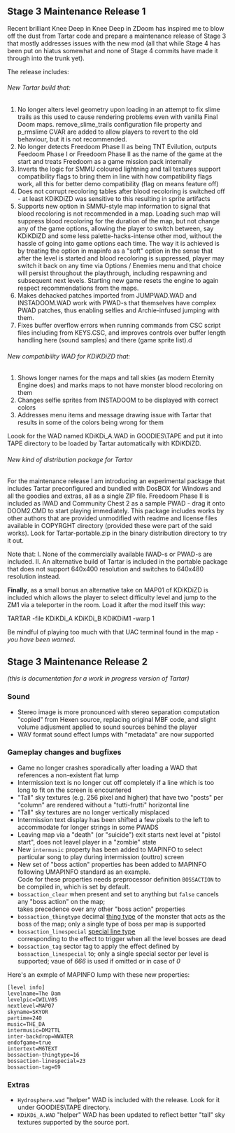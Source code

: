## Stage 3 Maintenance Release 1

Recent brilliant Knee Deep in Knee Deep in ZDoom has inspired me to blow off the dust from Tartar code and prepare a maintenance release of Stage 3 that mostly addresses issues with the new mod (all that while Stage 4 has been put on hiatus somewhat and none of Stage 4 commits have made it through into the trunk yet).

The release includes:

###### New Tartar build that:

1. No longer alters level geometry upon loading in an attempt to fix slime trails as this used to cause rendering problems even with vanilla Final Doom maps. remove_slime_trails configuration file property and p_rmslime CVAR are added to allow players to revert to the old behaviour, but it is not recommended.
2. No longer detects Freedoom Phase II as being TNT Evilution, outputs Feedoom Phase I or Freedoom Phase II as the name of the game at the start and treats Freedoom as a game mission pack internally
3. Inverts the logic for SMMU coloured lightning and tall textures support compatibility flags to bring them in line with how compatibility flags work, all this for better demo compatibility (flag on means feature off)
4. Does not corrupt recoloring tables after blood recoloring is switched off - at least KDiKDiZD was sensitive to this resulting in sprite artifacts
5. Supports new option in SMMU-style map information to signal that blood recoloring is not recommended in a map. Loading such map will suppress blood recoloring for the duration of the map, but not change any of the game options, allowing the player to switch between, say KDiKDiZD and some less palette-hacks-intense other mod, without the hassle of going into game options each time. 
The way it is achieved is by treating the option in mapinfo as a "soft" option in the sense that after the level is started and blood recoloring is suppressed, player may switch it back on any time via Options / Enemies menu and that choice will persist throughout the playthrough, including respawning and subsequent next levels. Starting new game resets the engine to again respect recommendations from the maps.
6. Makes dehacked patches imported from JUMPWAD.WAD and INSTADOOM.WAD work with PWAD-s that themselves have complex PWAD patches, thus enabling selfies and Archie-infused jumping with them. 
7. Fixes buffer overflow errors when running commands from CSC script files including from KEYS.CSC, and improves controls over buffer length handling here (sound samples) and there (game sprite list).d

###### New compatibility WAD for KDiKDiZD that:

1. Shows longer names for the maps and tall skies (as modern Eternity Engine does) and marks maps to not have monster blood recoloring on them
2. Changes selfie sprites from INSTADOOM to be displayed with correct colors 
3. Addresses menu items and message drawing issue with Tartar that results in some of the colors being wrong for them

Loook for the WAD named KDiKDi_A.WAD in GOODIES\TAPE and put it into TAPE directory to be loaded by Tartar automatically with KDiKDiZD.

###### New kind of distribution package for Tartar

For the maintenance release I am introducing an experimental package that includes Tartar preconfigured and bundled with DosBOX for Windows and all the goodies and extras, all as a single ZIP file. Freedoom Phase II is included as IWAD and Community Chest 2 as a sample PWAD - drag it onto DOOM2.CMD to start playing immediately. This package includes works by other authors that are provided unmodified with readme and license files available in COPYRGHT directory (provided these were part of the said works). Look for Tartar-portable.zip in the binary distribution directory to try it out.

Note that:
I. None of the commercially available IWAD-s or PWAD-s are included.
II. An alternative build of Tartar is included in the portable package that does not support 640x400 resolution and switches to 640x480 resolution instead.


**Finally**, as a small bonus an alternative take on MAP01 of KDiKDiZD is included which allows the player to select difficulty level and jump to the ZM1 via a teleporter in the room. Load it after the mod itself this way:

   TARTAR -file KDiKDi_A KDiKDi_B KDiKDiM1 -warp 1

Be mindful of playing too much with that UAC terminal found in the map - _you have been warned_.



## Stage 3 Maintenance Release 2

_(this is documentation for a work in progress version of Tartar)_

### Sound

- Stereo image is more pronounced with stereo separation computation "copied" from Hexen source, 
  replacing original MBF code, and slight volume adjusment applied to sound sources behind the player
- WAV format sound effect lumps with "metadata" are now supported

### Gameplay changes and bugfixes

- Game no longer crashes sporadically after loading a WAD that references a non-existent flat lump 
- Intermission text is no longer cut off completely if a line which is too long to fit on the screen is encountered
- "Tall" sky textures (e.g. 256 pixel and higher) that have two "posts" per "column" are rendered without a "tutti-frutti" horizontal line
- "Tall" sky textures are no longer vertically misplaced 
- Intermission text display has been shifted a few pixels to the left to accommodate for longer strings in some PWADS 
- Leaving map via a "death" (or "suicide") exit starts next level at "pistol start", does not leavel player in a "zombie" state
- New `intermusic` property has been added to MAPINFO to select particular song to play during intermission (outtro) screen
- New set of "boss action" properties has been added to MAPINFO following UMAPINFO standard as an example.   
  Code for these properties needs preprocessor definition `BOSSACTION` to be compiled in, which is set by default. 
- `bossaction_clear` when present and set to anything but `false` cancels any "boss action" on the map;   
  takes precedence over any other "boss action" properties
- `bossaction_thingtype` decimal [thing type](https://doomwiki.org/wiki/Thing_types) of the monster that acts as the boss of the map;
  only a single type of boss per map is supported
- `bossaction_linespecial` [special line type](https://doomwiki.org/wiki/Linedef_type#Table_of_all_types)    
  corresponding to the effect to trigger when all the level bosses are dead
- `bossaction_tag` sector tag to apply the effect defined by `bossaction_linespecial` to;
  only a single special sector per level is supported; vaue of *666* is used if omitted or in case of *0* 

Here's an exmple of MAPINFO lump with these new properties:

    [level info]
    levelname=The Dam
    levelpic=CWILV05
    nextlevel=MAP07
    skyname=SKYOR
    partime=240
    music=THE_DA
    intermusic=DM2TTL
    inter-backdrop=WWATER
    endofgame=true
    intertext=M6TEXT
    bossaction-thingtype=16
    bossaction-linespecial=23
    bossaction-tag=69



### Extras

- `Hydrosphere.wad` "helper" WAD is included with the release. Look for it under GOODIES\TAPE directory.
- `KDiKDi_A.WAD` "helper" WAD has been updated to reflect better "tall" sky textures supported by the source port. 
